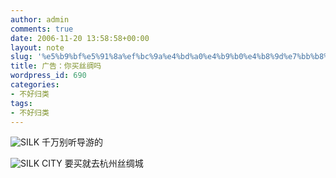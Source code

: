```yaml
---
author: admin
comments: true
date: 2006-11-20 13:58:58+00:00
layout: note
slug: '%e5%b9%bf%e5%91%8a%ef%bc%9a%e4%bd%a0%e4%b9%b0%e4%b8%9d%e7%bb%b8%e5%90%97'
title: 广告：你买丝绸吗
wordpress_id: 690
categories:
- 不好归类
tags:
- 不好归类
---
```


![SILK](http://static.flickr.com/104/301887128_05b5ceb56f.jpg?v=0)
千万别听导游的

![SILK CITY](http://static.flickr.com/103/301886774_a8d0c1cb48_m.jpg)
要买就去杭州丝绸城
